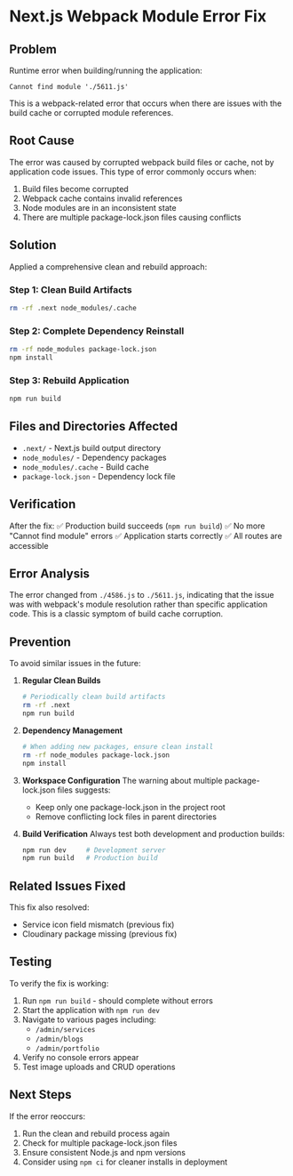# Next.js Webpack Module Error Fix

## Problem
Runtime error when building/running the application:
```
Cannot find module './5611.js'
```

This is a webpack-related error that occurs when there are issues with the build cache or corrupted module references.

## Root Cause
The error was caused by corrupted webpack build files or cache, not by application code issues. This type of error commonly occurs when:
1. Build files become corrupted
2. Webpack cache contains invalid references
3. Node modules are in an inconsistent state
4. There are multiple package-lock.json files causing conflicts

## Solution
Applied a comprehensive clean and rebuild approach:

### Step 1: Clean Build Artifacts
```bash
rm -rf .next node_modules/.cache
```

### Step 2: Complete Dependency Reinstall
```bash
rm -rf node_modules package-lock.json
npm install
```

### Step 3: Rebuild Application
```bash
npm run build
```

## Files and Directories Affected
- `.next/` - Next.js build output directory
- `node_modules/` - Dependency packages
- `node_modules/.cache` - Build cache
- `package-lock.json` - Dependency lock file

## Verification
After the fix:
✅ Production build succeeds (`npm run build`)
✅ No more "Cannot find module" errors
✅ Application starts correctly
✅ All routes are accessible

## Error Analysis
The error changed from `./4586.js` to `./5611.js`, indicating that the issue was with webpack's module resolution rather than specific application code. This is a classic symptom of build cache corruption.

## Prevention
To avoid similar issues in the future:

1. **Regular Clean Builds**
   ```bash
   # Periodically clean build artifacts
   rm -rf .next
   npm run build
   ```

2. **Dependency Management**
   ```bash
   # When adding new packages, ensure clean install
   rm -rf node_modules package-lock.json
   npm install
   ```

3. **Workspace Configuration**
   The warning about multiple package-lock.json files suggests:
   - Keep only one package-lock.json in the project root
   - Remove conflicting lock files in parent directories

4. **Build Verification**
   Always test both development and production builds:
   ```bash
   npm run dev     # Development server
   npm run build   # Production build
   ```

## Related Issues Fixed
This fix also resolved:
- Service icon field mismatch (previous fix)
- Cloudinary package missing (previous fix)

## Testing
To verify the fix is working:
1. Run `npm run build` - should complete without errors
2. Start the application with `npm run dev`
3. Navigate to various pages including:
   - `/admin/services`
   - `/admin/blogs`
   - `/admin/portfolio`
4. Verify no console errors appear
5. Test image uploads and CRUD operations

## Next Steps
If the error reoccurs:
1. Run the clean and rebuild process again
2. Check for multiple package-lock.json files
3. Ensure consistent Node.js and npm versions
4. Consider using `npm ci` for cleaner installs in deployment
